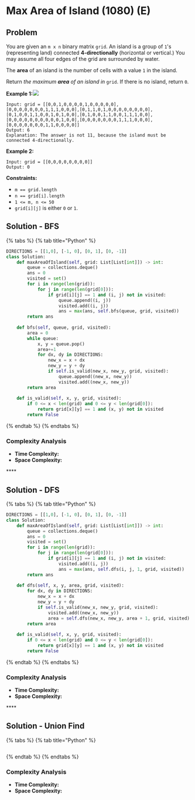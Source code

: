 # Max Area of Island \(1080\) \(E\)

## Problem

You are given an `m x n` binary matrix `grid`. An island is a group of `1`'s \(representing land\) connected **4-directionally** \(horizontal or vertical.\) You may assume all four edges of the grid are surrounded by water.

The **area** of an island is the number of cells with a value `1` in the island.

Return _the maximum **area** of an island in_ `grid`. If there is no island, return `0`.

**Example 1:**![](https://assets.leetcode.com/uploads/2021/05/01/maxarea1-grid.jpg)

```text
Input: grid = [[0,0,1,0,0,0,0,1,0,0,0,0,0],[0,0,0,0,0,0,0,1,1,1,0,0,0],[0,1,1,0,1,0,0,0,0,0,0,0,0],[0,1,0,0,1,1,0,0,1,0,1,0,0],[0,1,0,0,1,1,0,0,1,1,1,0,0],[0,0,0,0,0,0,0,0,0,0,1,0,0],[0,0,0,0,0,0,0,1,1,1,0,0,0],[0,0,0,0,0,0,0,1,1,0,0,0,0]]
Output: 6
Explanation: The answer is not 11, because the island must be connected 4-directionally.
```

**Example 2:**

```text
Input: grid = [[0,0,0,0,0,0,0,0]]
Output: 0
```

**Constraints:**

* `m == grid.length`
* `n == grid[i].length`
* `1 <= m, n <= 50`
* `grid[i][j]` is either `0` or `1`.

## Solution - BFS

{% tabs %}
{% tab title="Python" %}
```python
DIRECTIONS = [[1,0], [-1, 0], [0, 1], [0, -1]]
class Solution:
    def maxAreaOfIsland(self, grid: List[List[int]]) -> int:
        queue = collections.deque()
        ans = 0
        visited = set()
        for i in range(len(grid)):
            for j in range(len(grid[0])):
                if grid[i][j] == 1 and (i, j) not in visited:
                    queue.append((i, j))
                    visited.add((i, j))
                    ans = max(ans, self.bfs(queue, grid, visited))
        return ans
    
    def bfs(self, queue, grid, visited):
        area = 0
        while queue:
            x, y = queue.pop()
            area+=1
            for dx, dy in DIRECTIONS:
                new_x = x + dx
                new_y = y + dy
                if self.is_valid(new_x, new_y, grid, visited):
                    queue.append((new_x, new_y))
                    visited.add((new_x, new_y))
        return area
    
    def is_valid(self, x, y, grid, visited):
        if 0 <= x < len(grid) and 0 <= y < len(grid[0]):
            return grid[x][y] == 1 and (x, y) not in visited
        return False
```
{% endtab %}
{% endtabs %}

### Complexity Analysis

* **Time Complexity:**
* **Space Complexity:**

\*\*\*\*

## Solution - DFS

{% tabs %}
{% tab title="Python" %}
```python
DIRECTIONS = [[1,0], [-1, 0], [0, 1], [0, -1]]
class Solution:
    def maxAreaOfIsland(self, grid: List[List[int]]) -> int:
        queue = collections.deque()
        ans = 0
        visited = set()
        for i in range(len(grid)):
            for j in range(len(grid[0])):
                if grid[i][j] == 1 and (i, j) not in visited:
                    visited.add((i, j))
                    ans = max(ans, self.dfs(i, j, 1, grid, visited))
        return ans
    
    def dfs(self, x, y, area, grid, visited):
        for dx, dy in DIRECTIONS:
            new_x = x + dx
            new_y = y + dy
            if self.is_valid(new_x, new_y, grid, visited):
                visited.add((new_x, new_y))
                area = self.dfs(new_x, new_y, area + 1, grid, visited)
        return area
    
    def is_valid(self, x, y, grid, visited):
        if 0 <= x < len(grid) and 0 <= y < len(grid[0]):
            return grid[x][y] == 1 and (x, y) not in visited
        return False
```
{% endtab %}
{% endtabs %}

### Complexity Analysis

* **Time Complexity:**
* **Space Complexity:**

\*\*\*\*

## Solution - Union Find

{% tabs %}
{% tab title="Python" %}
```python

```
{% endtab %}
{% endtabs %}

### Complexity Analysis

* **Time Complexity:**
* **Space Complexity:**

